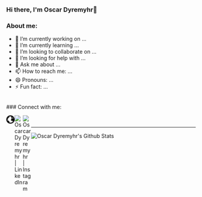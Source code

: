 ### Hi there, I'm Oscar Dyremyhr👋

### About me:

- 🔭 I’m currently working on ...
- 🌱 I’m currently learning ...
- 👯 I’m looking to collaborate on ...
- 🤔 I’m looking for help with ...
- 💬 Ask me about ...
- 📫 How to reach me: ...
- 😄 Pronouns: ...
- ⚡ Fun fact: ...


<br />
<!-- links -->
### Connect with me:

[<img align="left" alt="Portfolio | Website" width="22px" src="https://raw.githubusercontent.com/iconic/open-iconic/master/svg/globe.svg" />][website]
[<img align="left" alt="Oscar Dyremyhr | LinkedIn" width="22px" src="https://cdn.jsdelivr.net/npm/simple-icons@v3/icons/linkedin.svg" />][linkedin]
[<img align="left" alt="Oscar Dyremyhr | Instagram" width="22px" src="https://cdn.jsdelivr.net/npm/simple-icons@v3/icons/instagram.svg" />][instagram]
<br />

---
<!--- stats-->
<img align="left" alt="Oscar Dyremyhr's Github Stats" src="https://github-readme-stats.vercel.app/api?theme=vue&username=ossinova&show_icons=true&hide_border=true&hide=stars" />




[website]: https://ossinova.github.io
[instagram]: https://www.instagram.com/oscar.dyremyhr/
[linkedin]: https://www.linkedin.com/in/oscar-dyremyhr/
